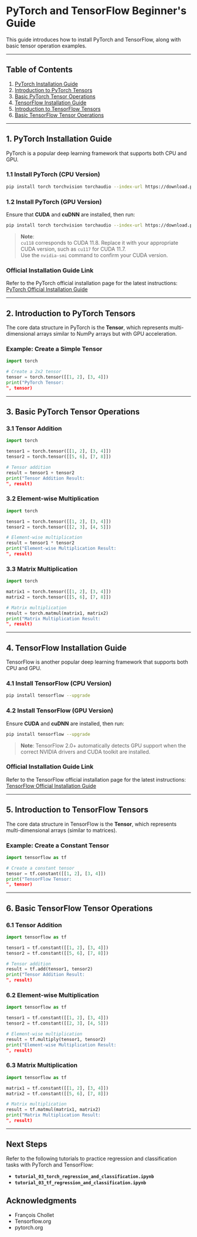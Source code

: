 
# PyTorch and TensorFlow Beginner's Guide

This guide introduces how to install PyTorch and TensorFlow, along with basic tensor operation examples.

---

## Table of Contents
1. [PyTorch Installation Guide](#1-pytorch-installation-guide)  
2. [Introduction to PyTorch Tensors](#2-introduction-to-pytorch-tensors)  
3. [Basic PyTorch Tensor Operations](#3-basic-pytorch-tensor-operations)  
4. [TensorFlow Installation Guide](#4-tensorflow-installation-guide)  
5. [Introduction to TensorFlow Tensors](#5-introduction-to-tensorflow-tensors)  
6. [Basic TensorFlow Tensor Operations](#6-basic-tensorflow-tensor-operations)  

---

## 1. PyTorch Installation Guide

PyTorch is a popular deep learning framework that supports both CPU and GPU.

### 1.1 Install PyTorch (CPU Version)

```bash
pip install torch torchvision torchaudio --index-url https://download.pytorch.org/whl/cpu
```

### 1.2 Install PyTorch (GPU Version)

Ensure that **CUDA** and **cuDNN** are installed, then run:

```bash
pip install torch torchvision torchaudio --index-url https://download.pytorch.org/whl/cu118
```

> **Note**:  
> `cu118` corresponds to CUDA 11.8. Replace it with your appropriate CUDA version, such as `cu117` for CUDA 11.7.  
> Use the `nvidia-smi` command to confirm your CUDA version.

### Official Installation Guide Link

Refer to the PyTorch official installation page for the latest instructions:  
[PyTorch Official Installation Guide](https://pytorch.org/get-started/locally/)

---

## 2. Introduction to PyTorch Tensors

The core data structure in PyTorch is the **Tensor**, which represents multi-dimensional arrays similar to NumPy arrays but with GPU acceleration.

### Example: Create a Simple Tensor

```python
import torch

# Create a 2x2 tensor
tensor = torch.tensor([[1, 2], [3, 4]])
print("PyTorch Tensor:
", tensor)
```

---

## 3. Basic PyTorch Tensor Operations

### 3.1 Tensor Addition

```python
import torch

tensor1 = torch.tensor([[1, 2], [3, 4]])
tensor2 = torch.tensor([[5, 6], [7, 8]])

# Tensor addition
result = tensor1 + tensor2
print("Tensor Addition Result:
", result)
```

### 3.2 Element-wise Multiplication

```python
import torch

tensor1 = torch.tensor([[1, 2], [3, 4]])
tensor2 = torch.tensor([[2, 3], [4, 5]])

# Element-wise multiplication
result = tensor1 * tensor2
print("Element-wise Multiplication Result:
", result)
```

### 3.3 Matrix Multiplication

```python
import torch

matrix1 = torch.tensor([[1, 2], [3, 4]])
matrix2 = torch.tensor([[5, 6], [7, 8]])

# Matrix multiplication
result = torch.matmul(matrix1, matrix2)
print("Matrix Multiplication Result:
", result)
```

---

## 4. TensorFlow Installation Guide

TensorFlow is another popular deep learning framework that supports both CPU and GPU.

### 4.1 Install TensorFlow (CPU Version)

```bash
pip install tensorflow --upgrade
```

### 4.2 Install TensorFlow (GPU Version)

Ensure **CUDA** and **cuDNN** are installed, then run:

```bash
pip install tensorflow --upgrade
```

> **Note**: TensorFlow 2.0+ automatically detects GPU support when the correct NVIDIA drivers and CUDA toolkit are installed.

### Official Installation Guide Link

Refer to the TensorFlow official installation page for the latest instructions:  
[TensorFlow Official Installation Guide](https://www.tensorflow.org/install)

---

## 5. Introduction to TensorFlow Tensors

The core data structure in TensorFlow is the **Tensor**, which represents multi-dimensional arrays (similar to matrices).

### Example: Create a Constant Tensor

```python
import tensorflow as tf

# Create a constant tensor
tensor = tf.constant([[1, 2], [3, 4]])
print("TensorFlow Tensor:
", tensor)
```

---

## 6. Basic TensorFlow Tensor Operations

### 6.1 Tensor Addition

```python
import tensorflow as tf

tensor1 = tf.constant([[1, 2], [3, 4]])
tensor2 = tf.constant([[5, 6], [7, 8]])

# Tensor addition
result = tf.add(tensor1, tensor2)
print("Tensor Addition Result:
", result)
```

### 6.2 Element-wise Multiplication

```python
import tensorflow as tf

tensor1 = tf.constant([[1, 2], [3, 4]])
tensor2 = tf.constant([[2, 3], [4, 5]])

# Element-wise multiplication
result = tf.multiply(tensor1, tensor2)
print("Element-wise Multiplication Result:
", result)
```

### 6.3 Matrix Multiplication

```python
import tensorflow as tf

matrix1 = tf.constant([[1, 2], [3, 4]])
matrix2 = tf.constant([[5, 6], [7, 8]])

# Matrix multiplication
result = tf.matmul(matrix1, matrix2)
print("Matrix Multiplication Result:
", result)
```

---

## Next Steps

Refer to the following tutorials to practice regression and classification tasks with PyTorch and TensorFlow:  
- **`tutorial_03_torch_regression_and_classification.ipynb`**  
- **`tutorial_03_tf_regression_and_classification.ipynb`**  


## Acknowledgments
- François Chollet
- Tensorflow.org
- pytorch.org